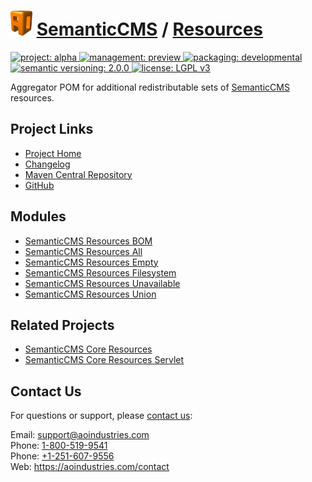 # [<img src="ao-logo.png" alt="AO Logo" width="35" height="40">](https://github.com/aoindustries) [SemanticCMS](https://github.com/aoindustries/semanticcms) / [Resources](https://github.com/aoindustries/semanticcms-resources)
<p>
	<a href="https://aoindustries.com/life-cycle#project-alpha">
		<img src="https://semanticcms.com/ao-badges/project-alpha.svg" alt="project: alpha" />
	</a>
	<a href="https://aoindustries.com/life-cycle#management-preview">
		<img src="https://semanticcms.com/ao-badges/management-preview.svg" alt="management: preview" />
	</a>
	<a href="https://aoindustries.com/life-cycle#packaging-developmental">
		<img src="https://semanticcms.com/ao-badges/packaging-developmental.svg" alt="packaging: developmental" />
	</a>
	<br />
	<a href="http://semver.org/spec/v2.0.0.html">
		<img src="https://semanticcms.com/ao-badges/semver-2.0.0.svg" alt="semantic versioning: 2.0.0" />
	</a>
	<a href="https://www.gnu.org/licenses/lgpl-3.0">
		<img src="https://semanticcms.com/ao-badges/license-lgpl-3.0.svg" alt="license: LGPL v3" />
	</a>
</p>

Aggregator POM for additional redistributable sets of [SemanticCMS](https://github.com/aoindustries/semanticcms) resources.

## Project Links
* [Project Home](https://semanticcms.com/resources/)
* [Changelog](https://semanticcms.com/resources/changelog)
* [Maven Central Repository](https://search.maven.org/artifact/com.semanticcms/semanticcms-resources)
* [GitHub](https://github.com/aoindustries/semanticcms-resources)

## Modules
* [SemanticCMS Resources BOM](https://github.com/aoindustries/semanticcms-resources-bom)
* [SemanticCMS Resources All](https://github.com/aoindustries/semanticcms-resources-all)
* [SemanticCMS Resources Empty](https://github.com/aoindustries/semanticcms-resources-empty)
* [SemanticCMS Resources Filesystem](https://github.com/aoindustries/semanticcms-resources-filesystem)
* [SemanticCMS Resources Unavailable](https://github.com/aoindustries/semanticcms-resources-unavailable)
* [SemanticCMS Resources Union](https://github.com/aoindustries/semanticcms-resources-union)

## Related Projects
* [SemanticCMS Core Resources](https://github.com/aoindustries/semanticcms-core-resources)
* [SemanticCMS Core Resources Servlet](https://github.com/aoindustries/semanticcms-core-resources-servlet)

## Contact Us
For questions or support, please [contact us](https://aoindustries.com/contact):

Email: [support@aoindustries.com](mailto:support@aoindustries.com)  
Phone: [1-800-519-9541](tel:1-800-519-9541)  
Phone: [+1-251-607-9556](tel:+1-251-607-9556)  
Web: https://aoindustries.com/contact
